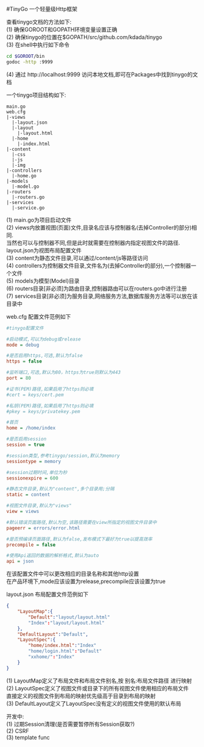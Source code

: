 #TinyGo
一个轻量级Http框架

查看tinygo文档的方法如下:  
(1) 确保GOROOT和GOPATH环境变量设置正确  
(2) 确保tinygo的位置在$GOPATH/src/github.com/kdada/tinygo  
(3) 在shell中执行如下命令  
```bash
cd $GOROOT/bin
godoc -http :9999
```
(4) 通过 http://localhost:9999 访问本地文档,即可在Packages中找到tinygo的文档  


一个tinygo项目结构如下:
```
main.go
web.cfg
|-views
  |-layout.json  
  |-layout
    |-layout.html
  |-home
    |-index.html
|-content
  |-css
  |-js
  |-img
|-controllers
  |-home.go
|-models
  |-model.go
|-routers
  |-routers.go
|-services
  |-service.go
```
(1) main.go为项目启动文件  
(2) views内放置视图(页面)文件,目录名应该与控制器名(去掉Controller的部分)相同.  
当然也可以与控制器不同,但是此时就需要在控制器内指定视图文件的路径.  
layout.json为视图布局配置文件  
(3) content为静态文件目录,可以通过/content/js等路径访问  
(4) controllers为控制器文件目录,文件名为(去掉Controller的部分),一个控制器一个文件  
(5) models为模型(Model)目录  
(6) routers目录[非必须]为路由目录,控制器路由可以在routers.go中进行注册  
(7) services目录[非必须]为服务目录,网络服务方法,数据库服务方法等可以放在该目录中



web.cfg 配置文件范例如下
```ini
#tinygo配置文件

#启动模式,可以为debug或release
mode = debug

#是否启用https,可选,默认为false
https = false

#监听端口,可选,默认为80，https为true则默认为443
port = 80

#证书(PEM)路径,如果启用了https则必填
#cert = keys/cert.pem

#私钥(PEM)路径,如果启用了https则必填
#pkey = keys/privatekey.pem

#首页
home = /home/index

#是否启用session
session = true

#session类型,参考tinygo/session,默认为memory
sessiontype = memory

#session过期时间,单位为秒
sessionexpire = 600

#静态文件目录,默认为"content",多个目录用;分隔
static = content

#视图文件目录,默认为"views"
view = views

#默认错误页面路径,默认为空,该路径需要在view所指定的视图文件目录中
pageerr = errors/error.html

#是否预编译页面路径,默认为false,发布模式下最好为true以提高效率
precompile = false

#使用Api返回的数据的解析格式,默认为auto
api = json
```
在该配置文件中可以更改相应的目录名称和其他http设置  
在产品环境下,mode应该设置为release,precompile应该设置为true

layout.json 布局配置文件范例如下
```json
{
	"LayoutMap":{
		"Default":"layout/layout.html"
		"Index":"layout/layout.html"
	},
	"DefaultLayout":"Default",
	"LayoutSpec":{
		"home/index.html":"Index"
		"home/login.html":"Default"
		"xxhome/":"Index"
	}
}
```
(1) LayoutMap定义了布局文件和布局文件别名,按 别名:布局文件路径 进行映射  
(2) LayoutSpec定义了视图文件或目录下的所有视图文件使用相应的布局文件  
直接定义的视图文件到布局的映射优先级高于目录到布局的映射  
(3) DefaultLayout定义了LayoutSpec没有定义的视图文件使用的默认布局  
  
  
  
  
  
开发中:  
(1) 过期Session清理(是否需要暂停所有Session获取?)  
(2) CSRF  
(3) template func  
